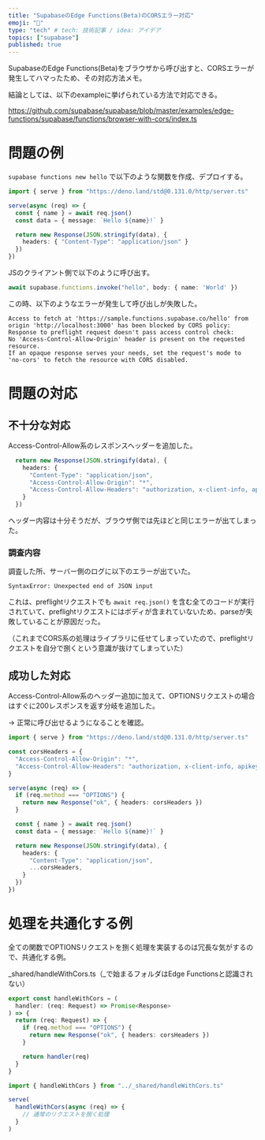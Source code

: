 ```yaml
---
title: "SupabaseのEdge Functions(Beta)のCORSエラー対応"
emoji: "🙌"
type: "tech" # tech: 技術記事 / idea: アイデア
topics: ["supabase"]
published: true
---
```


SupabaseのEdge Functions(Beta)をブラウザから呼び出すと、CORSエラーが発生してハマったため、その対応方法メモ。

結論としては、以下のexampleに挙げられている方法で対応できる。

https://github.com/supabase/supabase/blob/master/examples/edge-functions/supabase/functions/browser-with-cors/index.ts

# 問題の例

`supabase functions new hello` で以下のような関数を作成、デプロイする。

```ts
import { serve } from "https://deno.land/std@0.131.0/http/server.ts"

serve(async (req) => {
  const { name } = await req.json()
  const data = { message: `Hello ${name}!` }

  return new Response(JSON.stringify(data), {
    headers: { "Content-Type": "application/json" }
  })
})
```

JSのクライアント側で以下のように呼び出す。

```ts
await supabase.functions.invoke("hello", body: { name: 'World' })
```

この時、以下のようなエラーが発生して呼び出しが失敗した。

```log
Access to fetch at 'https://sample.functions.supabase.co/hello' from origin 'http://localhost:3000' has been blocked by CORS policy:
Response to preflight request doesn't pass access control check:
No 'Access-Control-Allow-Origin' header is present on the requested resource.
If an opaque response serves your needs, set the request's mode to 'no-cors' to fetch the resource with CORS disabled.
```

# 問題の対応

## 不十分な対応

Access-Control-Allow系のレスポンスヘッダーを追加した。

```ts
  return new Response(JSON.stringify(data), {
    headers: {
      "Content-Type": "application/json",
      "Access-Control-Allow-Origin": "*",
      "Access-Control-Allow-Headers": "authorization, x-client-info, apikey, content-type"
    }
  })
```

ヘッダー内容は十分そうだが、ブラウザ側では先ほどと同じエラーが出てしまった。

### 調査内容

調査した所、サーバー側のログに以下のエラーが出ていた。

```log
SyntaxError: Unexpected end of JSON input
```

これは、preflightリクエストでも `await req.json()` を含む全てのコードが実行されていて、preflightリクエストにはボディが含まれていないため、parseが失敗していることが原因だった。

（これまでCORS系の処理はライブラリに任せてしまっていたので、preflightリクエストを自分で捌くという意識が抜けてしまっていた）

## 成功した対応

Access-Control-Allow系のヘッダー追加に加えて、OPTIONSリクエストの場合はすぐに200レスポンスを返す分岐を追加した。

→ 正常に呼び出せるようになることを確認。

```ts
import { serve } from "https://deno.land/std@0.131.0/http/server.ts"

const corsHeaders = {
  "Access-Control-Allow-Origin": "*",
  "Access-Control-Allow-Headers": "authorization, x-client-info, apikey, content-type"
}

serve(async (req) => {
  if (req.method === "OPTIONS") {
    return new Response("ok", { headers: corsHeaders })
  }

  const { name } = await req.json()
  const data = { message: `Hello ${name}!` }

  return new Response(JSON.stringify(data), {
    headers: {
      "Content-Type": "application/json",
      ...corsHeaders,
    }
  })
})
```

# 処理を共通化する例

全ての関数でOPTIONSリクエストを捌く処理を実装するのは冗長な気がするので、共通化する例。

_shared/handleWithCors.ts（_で始まるフォルダはEdge Functionsと認識されない）

```ts
export const handleWithCors = (
  handler: (req: Request) => Promise<Response>
) => {
  return (req: Request) => {
    if (req.method === "OPTIONS") {
      return new Response("ok", { headers: corsHeaders })
    }

    return handler(req)
  }
}
```

```ts
import { handleWithCors } from "../_shared/handleWithCors.ts"

serve(
  handleWithCors(async (req) => {
    // 通常のリクエストを捌く処理
  }
)
```
